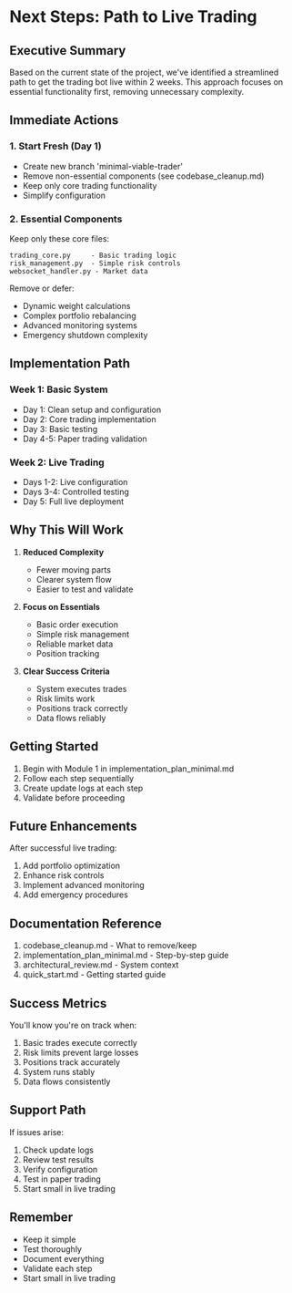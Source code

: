 # Next Steps: Path to Live Trading

## Executive Summary
Based on the current state of the project, we've identified a streamlined path to get the trading bot live within 2 weeks. This approach focuses on essential functionality first, removing unnecessary complexity.

## Immediate Actions

### 1. Start Fresh (Day 1)
- Create new branch 'minimal-viable-trader'
- Remove non-essential components (see codebase_cleanup.md)
- Keep only core trading functionality
- Simplify configuration

### 2. Essential Components
Keep only these core files:
```
trading_core.py     - Basic trading logic
risk_management.py  - Simple risk controls
websocket_handler.py - Market data
```

Remove or defer:
- Dynamic weight calculations
- Complex portfolio rebalancing
- Advanced monitoring systems
- Emergency shutdown complexity

## Implementation Path

### Week 1: Basic System
- Day 1: Clean setup and configuration
- Day 2: Core trading implementation
- Day 3: Basic testing
- Day 4-5: Paper trading validation

### Week 2: Live Trading
- Days 1-2: Live configuration
- Days 3-4: Controlled testing
- Day 5: Full live deployment

## Why This Will Work

1. **Reduced Complexity**
   - Fewer moving parts
   - Clearer system flow
   - Easier to test and validate

2. **Focus on Essentials**
   - Basic order execution
   - Simple risk management
   - Reliable market data
   - Position tracking

3. **Clear Success Criteria**
   - System executes trades
   - Risk limits work
   - Positions track correctly
   - Data flows reliably

## Getting Started

1. Begin with Module 1 in implementation_plan_minimal.md
2. Follow each step sequentially
3. Create update logs at each step
4. Validate before proceeding

## Future Enhancements
After successful live trading:
1. Add portfolio optimization
2. Enhance risk controls
3. Implement advanced monitoring
4. Add emergency procedures

## Documentation Reference
1. codebase_cleanup.md - What to remove/keep
2. implementation_plan_minimal.md - Step-by-step guide
3. architectural_review.md - System context
4. quick_start.md - Getting started guide

## Success Metrics
You'll know you're on track when:
1. Basic trades execute correctly
2. Risk limits prevent large losses
3. Positions track accurately
4. System runs stably
5. Data flows consistently

## Support Path
If issues arise:
1. Check update logs
2. Review test results
3. Verify configuration
4. Test in paper trading
5. Start small in live trading

## Remember
- Keep it simple
- Test thoroughly
- Document everything
- Validate each step
- Start small in live trading